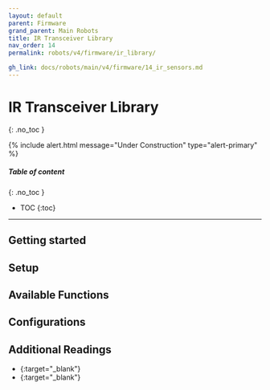 ```yaml
---
layout: default
parent: Firmware
grand_parent: Main Robots
title: IR Transceiver Library
nav_order: 14
permalink: robots/v4/firmware/ir_library/

gh_link: docs/robots/main/v4/firmware/14_ir_sensors.md
---
```


# IR Transceiver Library
{: .no_toc }

{% include alert.html message="Under Construction" type="alert-primary" %}

##### Table of content
{: .no_toc }
- TOC
{:toc}

----
## Getting started


## Setup


## Available Functions


##  Configurations


## Additional Readings

- [](){:target="_blank"}
- [](){:target="_blank"}
